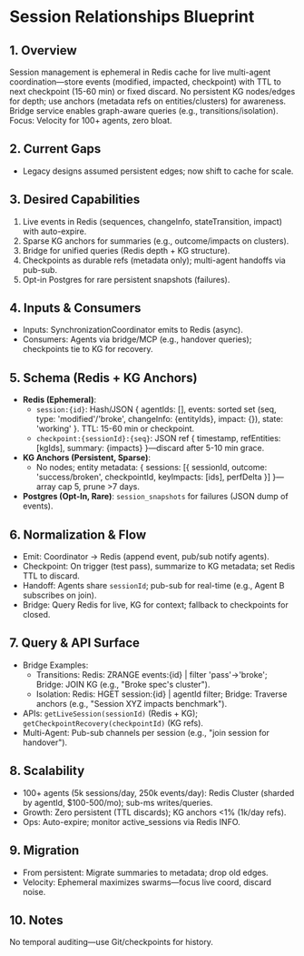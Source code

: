 # Session Relationships Blueprint

## 1. Overview
Session management is ephemeral in Redis cache for live multi-agent coordination—store events (modified, impacted, checkpoint) with TTL to next checkpoint (15-60 min) or fixed discard. No persistent KG nodes/edges for depth; use anchors (metadata refs on entities/clusters) for awareness. Bridge service enables graph-aware queries (e.g., transitions/isolation). Focus: Velocity for 100+ agents, zero bloat.

## 2. Current Gaps
- Legacy designs assumed persistent edges; now shift to cache for scale.

## 3. Desired Capabilities
1. Live events in Redis (sequences, changeInfo, stateTransition, impact) with auto-expire.
2. Sparse KG anchors for summaries (e.g., outcome/impacts on clusters).
3. Bridge for unified queries (Redis depth + KG structure).
4. Checkpoints as durable refs (metadata only); multi-agent handoffs via pub-sub.
5. Opt-in Postgres for rare persistent snapshots (failures).

## 4. Inputs & Consumers
- Inputs: SynchronizationCoordinator emits to Redis (async).
- Consumers: Agents via bridge/MCP (e.g., handover queries); checkpoints tie to KG for recovery.

## 5. Schema (Redis + KG Anchors)
- **Redis (Ephemeral)**:
  - `session:{id}`: Hash/JSON { agentIds: [], events: sorted set (seq, type: 'modified'/'broke', changeInfo: {entityIds}, impact: {}), state: 'working' }. TTL: 15-60 min or checkpoint.
  - `checkpoint:{sessionId}:{seq}`: JSON ref { timestamp, refEntities: [kgIds], summary: {impacts} }—discard after 5-10 min grace.
- **KG Anchors (Persistent, Sparse)**:
  - No nodes; entity metadata: { sessions: [{ sessionId, outcome: 'success/broken', checkpointId, keyImpacts: [ids], perfDelta }] }—array cap 5, prune >7 days.
- **Postgres (Opt-In, Rare)**: `session_snapshots` for failures (JSON dump of events).

## 6. Normalization & Flow
- Emit: Coordinator → Redis (append event, pub/sub notify agents).
- Checkpoint: On trigger (test pass), summarize to KG metadata; set Redis TTL to discard.
- Handoff: Agents share `sessionId`; pub-sub for real-time (e.g., Agent B subscribes on join).
- Bridge: Query Redis for live, KG for context; fallback to checkpoints for closed.

## 7. Query & API Surface
- Bridge Examples:
  - Transitions: Redis: ZRANGE events:{id} | filter 'pass'→'broke'; Bridge: JOIN KG (e.g., "Broke spec's cluster").
  - Isolation: Redis: HGET session:{id} | agentId filter; Bridge: Traverse anchors (e.g., "Session XYZ impacts benchmark").
- APIs: `getLiveSession(sessionId)` (Redis + KG); `getCheckpointRecovery(checkpointId)` (KG refs).
- Multi-Agent: Pub-sub channels per session (e.g., "join session for handover").

## 8. Scalability
- 100+ agents (5k sessions/day, 250k events/day): Redis Cluster (sharded by agentId, $100-500/mo); sub-ms writes/queries.
- Growth: Zero persistent (TTL discards); KG anchors <1% (1k/day refs).
- Ops: Auto-expire; monitor active_sessions via Redis INFO.

## 9. Migration
- From persistent: Migrate summaries to metadata; drop old edges.
- Velocity: Ephemeral maximizes swarms—focus live coord, discard noise.

## 10. Notes
No temporal auditing—use Git/checkpoints for history.
